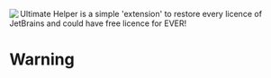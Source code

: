 <img src= "https://i.imgur.com/LImREQV.png" align="left"> Ultimate Helper is a simple 'extension' to restore every licence of JetBrains and could have free licence for EVER!

# Warning
 
